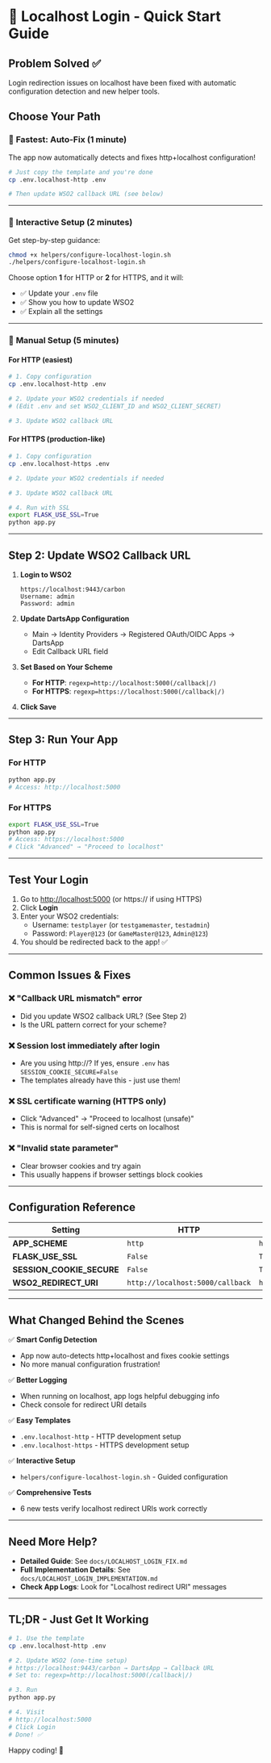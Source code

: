 # 🚀 Localhost Login - Quick Start Guide

## Problem Solved ✅

Login redirection issues on localhost have been fixed with automatic configuration detection and new helper tools.

## Choose Your Path

### 🏃 **Fastest: Auto-Fix (1 minute)**

The app now automatically detects and fixes http+localhost configuration!

```bash
# Just copy the template and you're done
cp .env.localhost-http .env

# Then update WSO2 callback URL (see below)
```

---

### 🎯 **Interactive Setup (2 minutes)**

Get step-by-step guidance:

```bash
chmod +x helpers/configure-localhost-login.sh
./helpers/configure-localhost-login.sh
```

Choose option **1** for HTTP or **2** for HTTPS, and it will:

- ✅ Update your `.env` file
- ✅ Show you how to update WSO2
- ✅ Explain all the settings

---

### 🔧 **Manual Setup (5 minutes)**

#### For HTTP (easiest)

```bash
# 1. Copy configuration
cp .env.localhost-http .env

# 2. Update your WSO2 credentials if needed
# (Edit .env and set WSO2_CLIENT_ID and WSO2_CLIENT_SECRET)

# 3. Update WSO2 callback URL
```

#### For HTTPS (production-like)

```bash
# 1. Copy configuration
cp .env.localhost-https .env

# 2. Update your WSO2 credentials if needed

# 3. Update WSO2 callback URL

# 4. Run with SSL
export FLASK_USE_SSL=True
python app.py
```

---

## Step 2: Update WSO2 Callback URL

1. **Login to WSO2**

   ```
   https://localhost:9443/carbon
   Username: admin
   Password: admin
   ```

2. **Update DartsApp Configuration**
   - Main → Identity Providers → Registered OAuth/OIDC Apps → DartsApp
   - Edit Callback URL field

3. **Set Based on Your Scheme**
   - **For HTTP**: `regexp=http://localhost:5000(/callback|/)`
   - **For HTTPS**: `regexp=https://localhost:5000(/callback|/)`

4. **Click Save**

---

## Step 3: Run Your App

### For HTTP

```bash
python app.py
# Access: http://localhost:5000
```

### For HTTPS

```bash
export FLASK_USE_SSL=True
python app.py
# Access: https://localhost:5000
# Click "Advanced" → "Proceed to localhost"
```

---

## Test Your Login

1. Go to <http://localhost:5000> (or https:// if using HTTPS)
2. Click **Login**
3. Enter your WSO2 credentials:
   - Username: `testplayer` (or `testgamemaster`, `testadmin`)
   - Password: `Player@123` (or `GameMaster@123`, `Admin@123`)
4. You should be redirected back to the app! ✅

---

## Common Issues & Fixes

### ❌ "Callback URL mismatch" error

- Did you update WSO2 callback URL? (See Step 2)
- Is the URL pattern correct for your scheme?

### ❌ Session lost immediately after login

- Are you using http://? If yes, ensure `.env` has `SESSION_COOKIE_SECURE=False`
- The templates already have this - just use them!

### ❌ SSL certificate warning (HTTPS only)

- Click "Advanced" → "Proceed to localhost (unsafe)"
- This is normal for self-signed certs on localhost

### ❌ "Invalid state parameter"

- Clear browser cookies and try again
- This usually happens if browser settings block cookies

---

## Configuration Reference

| Setting                   | HTTP                             | HTTPS                             |
| ------------------------- | -------------------------------- | --------------------------------- |
| **APP_SCHEME**            | `http`                           | `https`                           |
| **FLASK_USE_SSL**         | `False`                          | `True`                            |
| **SESSION_COOKIE_SECURE** | `False`                          | `True`                            |
| **WSO2_REDIRECT_URI**     | `http://localhost:5000/callback` | `https://localhost:5000/callback` |

---

## What Changed Behind the Scenes

✅ **Smart Config Detection**

- App now auto-detects http+localhost and fixes cookie settings
- No more manual configuration frustration!

✅ **Better Logging**

- When running on localhost, app logs helpful debugging info
- Check console for redirect URI details

✅ **Easy Templates**

- `.env.localhost-http` - HTTP development setup
- `.env.localhost-https` - HTTPS development setup

✅ **Interactive Setup**

- `helpers/configure-localhost-login.sh` - Guided configuration

✅ **Comprehensive Tests**

- 6 new tests verify localhost redirect URIs work correctly

---

## Need More Help?

- **Detailed Guide**: See `docs/LOCALHOST_LOGIN_FIX.md`
- **Full Implementation Details**: See `docs/LOCALHOST_LOGIN_IMPLEMENTATION.md`
- **Check App Logs**: Look for "Localhost redirect URI" messages

---

## TL;DR - Just Get It Working

```bash
# 1. Use the template
cp .env.localhost-http .env

# 2. Update WSO2 (one-time setup)
# https://localhost:9443/carbon → DartsApp → Callback URL
# Set to: regexp=http://localhost:5000(/callback|/)

# 3. Run
python app.py

# 4. Visit
# http://localhost:5000
# Click Login
# Done! ✅
```

Happy coding! 🎯
